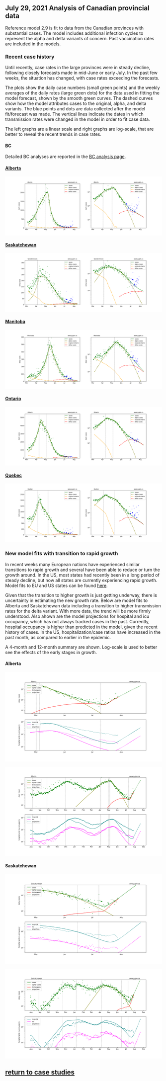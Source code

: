 ## July 29, 2021 Analysis of Canadian provincial data

Reference model 2.9 is fit to data from the Canadian provinces with substantial cases.
The model includes additional infection cycles to represent the alpha and delta variants of concern.
Past vaccination rates are included in the models.

### Recent case history

Until recently, case rates in the large provinces were in steady decline, following closely forecasts made in mid-June or early July.
In the past few weeks, the situation has changed, with case rates exceeding the forecasts.

The plots show the daily case numbers (small green points) and the weekly averages of the daily rates (large green dots) for the data
used in fitting the model forecast, shown by the smooth green curves. The dashed curves show how the model attributes cases to
the original, alpha, and delta variants. The blue points and dots are data collected after the model fit/forecast was made.
The vertical lines indicate the dates in which transmission rates were changed in the model in order to fit case data.

The left graphs are a linear scale and right graphs are log-scale, that are better to reveal the recent trends in case rates.

#### BC

Detailed BC analyses are reported in the [BC analysis page](../index.md).

#### [Alberta](img/ab_2_9_0720_cases_x.pdf)

![ab](img/ab_2_9_0720_cases_x.png)

#### [Saskatchewan](img/sk_2_9_0720_cases_x.pdf)

![sk](img/sk_2_9_0720_cases_x.png)

#### [Manitoba](img/mb_2_9_0720_cases_x.pdf)

![mb](img/mb_2_9_0720_cases_x.png)

#### [Ontario](img/on_2_9_0720_cases_x.pdf)

![on](img/on_2_9_0720_cases_x.png)

#### [Quebec](img/qc_2_9_0720_cases_x.pdf)

![qc](img/qc_2_9_0720_cases_x.png)


### New model fits with transition to rapid growth

In recent weeks many European nations have experienced similar transitions to rapid growth
and several have been able to reduce or turn the growth around.
In the US, most states had recently been in a long period of steady decline,
but now all states are currently experiencing rapid growth.
Model fits to EU and US states can be found [here](../index.md).

Given that the transition to higher growth is just getting underway, there is uncertainty in estimating the new
growth rate.
Below are model fits to Alberta and Saskatchewan data including a transition to higher transmission rates for the delta variant.
With more data, the trend will be more firmly understood.
Also ahown are the model projections for hospital and icu occupancy, which has not always tracked cases in the past.
Currently, hospital occupancy is higher than predicted in the model, given the recent history of cases.
In the US, hospitalization/case ratios have increased in the past month, as compared to earlier in the epidemic.

A 4-month and 12-month summary are shown. Log-scale is used to better see the effects of the early stages in growth.

#### Alberta

![ab2](img/ab_2_9_0729_log_proj.png)

![ab3](img/ab_2_9_0729_log_proj_1year.png)

#### Saskatchewan

![sk2](img/sk_2_9_0729_log_proj.png)

![sk3](img/sk_2_9_0729_log_proj_1year.png)


## [return to case studies](../index.md)

